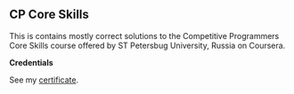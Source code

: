 ## CP Core Skills 
This is contains mostly correct solutions to the Competitive Programmers Core Skills course
offered by ST Petersbug University, Russia on Coursera.

**Credentials**

See my [certificate](https://johnitoo.github.io/assets/certificates/CPCoreSkills.pdf). 